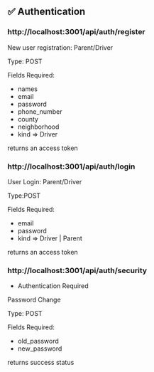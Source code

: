 ## ✅ Authentication

### http://localhost:3001/api/auth/register

New user registration: Parent/Driver

Type: POST

Fields Required:

- names
- email
- password
- phone_number
- county
- neighborhood
- kind => Driver

returns an access token

### http://localhost:3001/api/auth/login

User Login: Parent/Driver

Type:POST

Fields Required:

- email
- password
- kind => Driver | Parent

returns an access token

### http://localhost:3001/api/auth/security

- Authentication Required

Password Change

Type: POST

Fields Required:

- old_password
- new_password

returns success status
